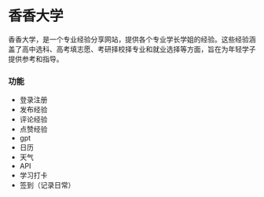 # 香香大学

香香大学，是一个专业经验分享网站，提供各个专业学长学姐的经验。这些经验涵盖了高中选科、高考填志愿、考研择校择专业和就业选择等方面，旨在为年轻学子提供参考和指导。

### 功能

- 登录注册
- 发布经验
- 评论经验
- 点赞经验
- gpt
- 日历
- 天气
- API
- 学习打卡
- 签到（记录日常）